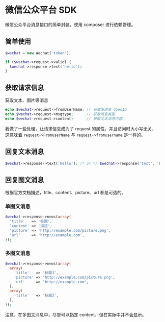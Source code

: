 微信公众平台 SDK
==============
微信公众平台消息接口的简单封装，使用 composer 进行依赖管理。

简单使用
-------

```php
$wechat = new Wechat('token');

if ($wechat->request->valid) {
  $wechat->response->text('hello');
}
```

获取请求信息
----------
获取文本、图片等消息

```php
echo $wechat->request->fromUserName; // 获取发送者 OpenID
echo $wechat->request->msgtype;      // 获取消息类型
echo $wechat->request->content;      // 获取文本消息内容
```

我做了一些处理，让请求信息成为了 request 的属性，并且访问时大小写无关，这意味着 `request->FromUserName` 与 `request->fromusername` 是一样的。

回复文本消息
----------

```php
$wechat->response->text('hello'); /* or */ $wechat->response('text', 'hello');
```

回复图文消息
----------
根据官方文档描述，title、content、picture、url 都是可选的。

### 单图文消息

```php
$wechat->response->news(array(
  'title'   => '标题',
  'content' => '描述',
  'picture' => 'http://example.com/picture.png',
  'url'     => 'http://example.com',
));
```

### 多图文消息

```php
$wechat->response->news(array(
  array(
    'title'   => '标题1',
    'picture' => 'http://example.com/picture.png',
    'url'     => 'http://example.com',
  ),
  array(
    'title'   => '标题2',
  ),
));
```

注意，在多图文消息中，尽管可以指定 content，但在实际中并不会显示。
